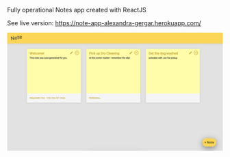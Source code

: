 Fully operational Notes app created with ReactJS

See live version: https://note-app-alexandra-gergar.herokuapp.com/

<img src="./public/homepage.png" alt="Homepage Screenshot">
